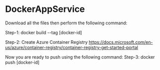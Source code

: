 # DockerAppService
Download all the files then perform the following command:

Step-1: docker build --tag [docker-id]

Step-2: Create Azure Container Registry
https://docs.microsoft.com/en-us/azure/container-registry/container-registry-get-started-portal

Now you are ready to push using the following command:
Step-3: docker push [docker-id]
